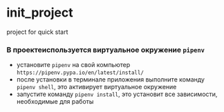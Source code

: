 # init_project
project for quick start

### В проектеиспользуется виртуальное окружение `pipenv`
 * установите `pipenv` на свой компьютер `https://pipenv.pypa.io/en/latest/install/`
 * после установки в терминале приложения выполните команду `pipenv shell`, это активирует виртуальное окружение
 * запустите команду `pipenv install`, это установит все зависимости, необходимые для работы
